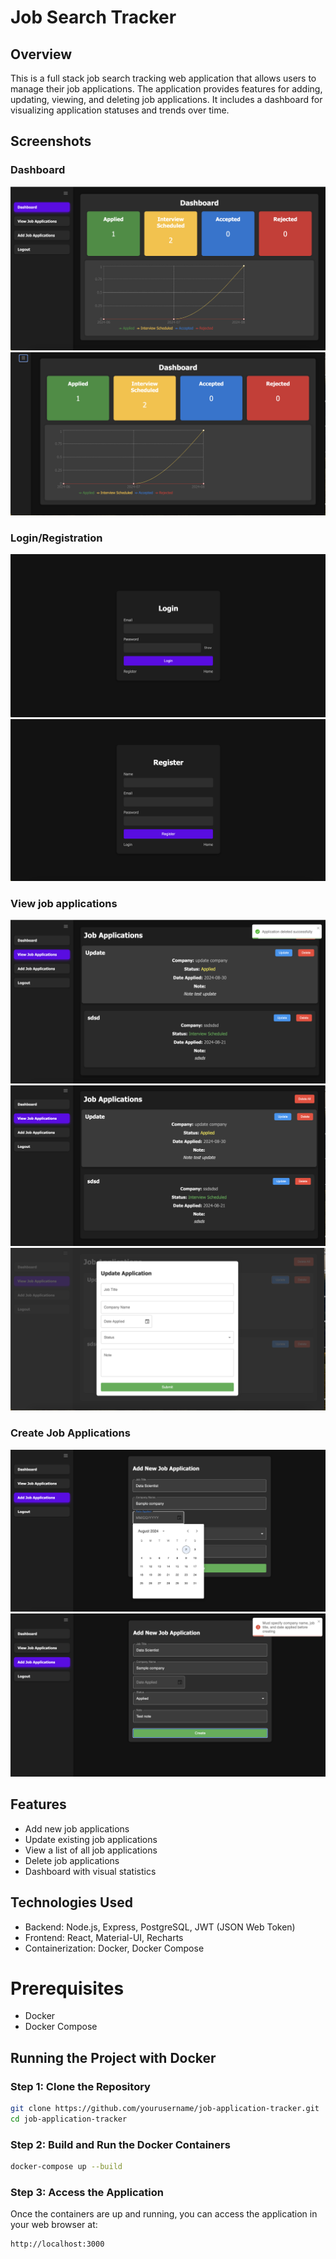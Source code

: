 # Job Search Tracker

## Overview

This is a full stack job search tracking web application that allows users to manage their job applications. The application provides features for adding, updating, viewing, and deleting job applications. It includes a dashboard for visualizing application statuses and trends over time.

## Screenshots

### Dashboard

![Dashboard](screenshots/Dashboard.png)
![Dashboard](screenshots/DashboardCollapsed.png)

### Login/Registration

![login](screenshots/loginJobSearchTracker.png)
![register](screenshots/RegisterJST.png)

### View job applications

![view job application](screenshots/ViewApps1.png)
![view job application](screenshots/ViewApps2.png)
![view job application](screenshots/ViewApps3.png)

### Create Job Applications

![create job application](screenshots/AddApp1.png)
![create job application](screenshots/AddApp2.png)

## Features

- Add new job applications
- Update existing job applications
- View a list of all job applications
- Delete job applications
- Dashboard with visual statistics

## Technologies Used

- Backend: Node.js, Express, PostgreSQL, JWT (JSON Web Token)
- Frontend: React, Material-UI, Recharts
- Containerization: Docker, Docker Compose

# Prerequisites

- Docker
- Docker Compose

## Running the Project with Docker

### Step 1: Clone the Repository

```bash
git clone https://github.com/yourusername/job-application-tracker.git
cd job-application-tracker
```

### Step 2: Build and Run the Docker Containers

```bash
docker-compose up --build
```

### Step 3: Access the Application

Once the containers are up and running, you can access the application in your web browser at:

```bash
http://localhost:3000
```
